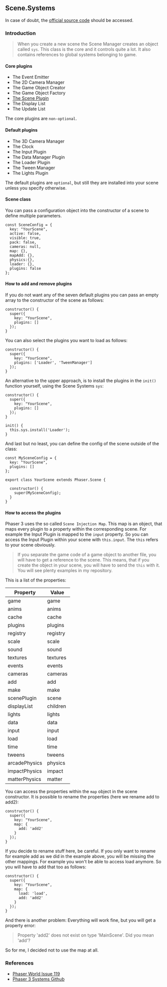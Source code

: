 ## Scene.Systems

In case of doubt, the [official source code](https://github.com/photonstorm/phaser) should be accessed.

### Introduction

> When you create a new scene the Scene Manager creates an object called `sys`.
This class is the core and it controls quite a lot. It also contains references
to global systems belonging to game.

#### Core plugins

- The Event Emitter
- The 2D Camera Manager
- The Game Object Creator
- The Game Object Factory
- [The Scene Plugin](https://github.com/digitsensitive/phaser3-typescript/blob/master/cheatsheets/scene/plugins/scene-plugin.md)
- The Display List
- The Update List

The core plugins are `non-optional`.

#### Default plugins

- The 3D Camera Manager
- The Clock
- The Input Plugin
- The Data Manager Plugin
- The Loader Plugin
- The Tween Manager
- The Lights Plugin

The default plugins are `optional`, but still they are installed into your
scene unless you specify otherwise.

#### Scene class

You can pass a configuration object into the constructor of a scene to define
multiple parameters.

```
const SceneConfig = {
  key: "YourScene",
  active: false,
  visible: true,
  pack: false,
  cameras: null,
  map: {},
  mapAdd: {},
  physics:{},
  loader: {},
  plugins: false
};
```

#### How to add and remove plugins

If you do not want any of the seven default plugins you can pass an empty array
to the constructor of the scene as follows:

```
constructor() {
  super({
    key: "YourScene",
    plugins: []
  });
}
```

You can also select the plugins you want to load as follows:

```
constructor() {
  super({
    key: "YourScene",
    plugins: ['Loader', 'TweenManager']
  });
}
```

An alternative to the upper approach, is to install the plugins in the `init()`
function yourself, using the Scene Systems `sys`:

```
constructor() {
  super({
    key: "YourScene",
    plugins: []
  });
}

init() {
  this.sys.install('Loader');
}
```

And last but no least, you can define the config of the scene outside of the class:

```
const MySceneConfig = {
  key: "YourScene",
  plugins: []
};

export class YourScene extends Phaser.Scene {

  constructor() {
    super(MySceneConfig);
  }
}
```

#### How to access the plugins

Phaser 3 uses the so called `Scene Injection Map`. This map is an object, that
maps every plugin to a property within the corresponding scene. For example the
Input Plugin is mapped to the `input` property. So you can access the Input Plugin
within your scene with `this.input`. The `this` refers to your scene
obviously.

> If you separate the game code of a game object to another file, you will have to
get a reference to the scene. This means, that if you create the object in your
scene, you will have to send the `this` with it. You will see plenty examples in
my repository.

This is a list of the properties:

| Property | Value |
| -------|------|
| game | game |
| anims | anims |
| cache | cache |
| plugins | plugins |
| registry | registry |
| scale | scale |
| sound | sound |
| textures | textures |
| events | events |
| cameras | cameras |
| add | add |
| make | make |
| scenePlugin | scene |
| displayList | children |
| lights | lights |
| data | data |
| input | input |
| load | load |
| time | time |
| tweens | tweens |
| arcadePhysics | physics |
| impactPhysics | impact |
| matterPhysics | matter |

You can access the properties within the `map` object in the scene constructor.
It is possible to rename the properties (here we rename add to add2):

```
constructor() {
  super({
    key: "YourScene",
    map: {
      add: 'add2'
    }
  });
}
```

If you decide to rename stuff here, be careful. If you only want to rename for
example add as we did in the example above, you will be missing the other mappings.
For example you won't be able to access load anymore. So you will have to add
that too as follows:

```
constructor() {
  super({
    key: "YourScene",
    map: {
      load: 'load',
      add: 'add2'
    }
  });
}
```

And there is another problem:
Everything will work fine, but you will get a property error:

> Property 'add2' does not exist on type 'MainScene'. Did you mean 'add'?

So for me, I decided not to use the map at all.

### References

- [Phaser World Issue 119](https://madmimi.com/p/a2dddb)
- [Phaser 3 Systems Github](https://github.com/photonstorm/phaser/blob/master/src/scene/Systems.js)
